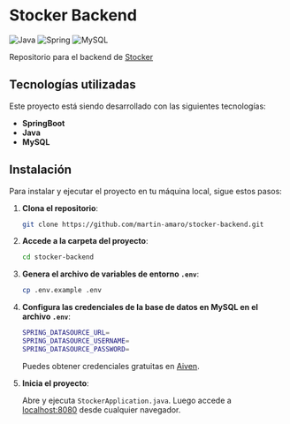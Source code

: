 # Stocker Backend

![Java](https://img.shields.io/badge/java-%23ED8B00.svg?style=for-the-badge&logo=openjdk&logoColor=white)
![Spring](https://img.shields.io/badge/spring-%236DB33F.svg?style=for-the-badge&logo=spring&logoColor=white)
![MySQL](https://img.shields.io/badge/mysql-4479A1.svg?style=for-the-badge&logo=mysql&logoColor=white)

Repositorio para el backend de [Stocker](http://www.github.com/martin-amaro/stocker)

## Tecnologías utilizadas

Este proyecto está siendo desarrollado con las siguientes tecnologías:

- **SpringBoot**
- **Java**
- **MySQL**

## **Instalación**

Para instalar y ejecutar el proyecto en tu máquina local, sigue estos pasos:

1. **Clona el repositorio**:

    ```bash
    git clone https://github.com/martin-amaro/stocker-backend.git
    ```

2. **Accede a la carpeta del proyecto**:
    ```bash
    cd stocker-backend
    ```

2. **Genera el archivo de variables de entorno `.env`**:

    ```bash
    cp .env.example .env
    ```

3. **Configura las credenciales de la base de datos en MySQL en el archivo `.env`**:

    ```bash
    SPRING_DATASOURCE_URL=
    SPRING_DATASOURCE_USERNAME=
    SPRING_DATASOURCE_PASSWORD=
    ```

    Puedes obtener credenciales gratuitas en [Aiven](https://aiven.io/).

4. **Inicia el proyecto**:

    Abre y ejecuta `StockerApplication.java`. Luego accede a [localhost:8080](http://localhost:8080/) desde cualquier navegador.
